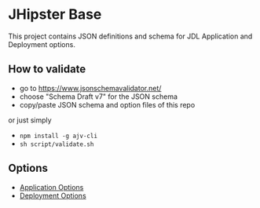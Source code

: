 # JHipster Base

This project contains JSON definitions and schema for JDL Application and Deployment options.

## How to validate
- go to https://www.jsonschemavalidator.net/
- choose "Schema Draft v7" for the JSON schema
- copy/paste JSON schema and option files of this repo

or just simply

- `npm install -g ajv-cli`
- `sh script/validate.sh`

## Options
- [Application Options](JDLApplicationOptions.md)
- [Deployment Options](JDLDeploymentOptions.md)

